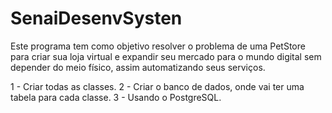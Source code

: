 # SenaiDesenvSysten
 
 Este programa tem como objetivo resolver o problema de uma PetStore para criar sua loja virtual e expandir seu mercado para o mundo digital sem depender do meio físico, assim automatizando seus serviços.

 1 - Criar todas as classes.
 2 - Criar o banco de dados, onde vai ter uma tabela para cada classe.
 3 - Usando o PostgreSQL.
 

